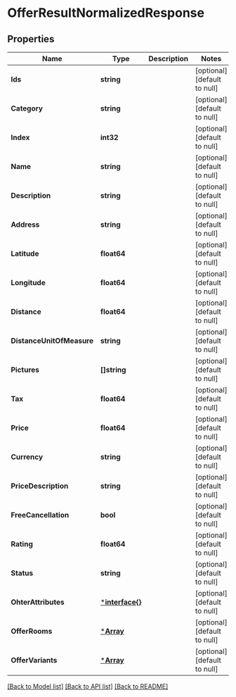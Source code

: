 # OfferResultNormalizedResponse

## Properties
Name | Type | Description | Notes
------------ | ------------- | ------------- | -------------
**Ids** | **string** |  | [optional] [default to null]
**Category** | **string** |  | [optional] [default to null]
**Index** | **int32** |  | [optional] [default to null]
**Name** | **string** |  | [optional] [default to null]
**Description** | **string** |  | [optional] [default to null]
**Address** | **string** |  | [optional] [default to null]
**Latitude** | **float64** |  | [optional] [default to null]
**Longitude** | **float64** |  | [optional] [default to null]
**Distance** | **float64** |  | [optional] [default to null]
**DistanceUnitOfMeasure** | **string** |  | [optional] [default to null]
**Pictures** | **[]string** |  | [optional] [default to null]
**Tax** | **float64** |  | [optional] [default to null]
**Price** | **float64** |  | [optional] [default to null]
**Currency** | **string** |  | [optional] [default to null]
**PriceDescription** | **string** |  | [optional] [default to null]
**FreeCancellation** | **bool** |  | [optional] [default to null]
**Rating** | **float64** |  | [optional] [default to null]
**Status** | **string** |  | [optional] [default to null]
**OhterAttributes** | [***interface{}**](interface{}.md) |  | [optional] [default to null]
**OfferRooms** | [***Array**](array.md) |  | [optional] [default to null]
**OfferVariants** | [***Array**](array.md) |  | [optional] [default to null]

[[Back to Model list]](../README.md#documentation-for-models) [[Back to API list]](../README.md#documentation-for-api-endpoints) [[Back to README]](../README.md)


